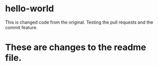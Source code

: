 # hello-world
This is changed code from the original. Testing the pull requests and the commit feature.
# These are changes to the readme file.
